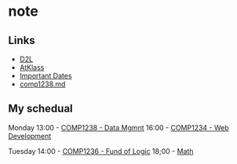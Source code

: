 # note
## Links
- [D2L](https://learn.georgebrown.ca)
- [AtKlass](https://app.atklass.com)
- [Important Dates](https://www.georgebrown.ca/current-students/important-dates?term=27246&category=131)
- [comp1238.md](https://github.com/ZohraMirzaiy/note/blob/main/comp1238.md)  

## My schedual 
Monday
13:00 - [COMP1238 - Data Mgmnt](https://learn.georgebrown.ca/d2l/home/334969) 
16:00 - [COMP1234 - Web Development](https://learn.georgebrown.ca/d2l/home/342901) 

Tuesday
14:00 - [COMP1236 - Fund of Logic](https://learn.georgebrown.ca/d2l/home/337951) 
18;00 - [Math](https://learn.georgebrown.ca/d2l/home/319795)

